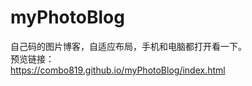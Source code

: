 # myPhotoBlog
自己码的图片博客，自适应布局，手机和电脑都打开看一下。
<br>预览链接：
<br>https://combo819.github.io/myPhotoBlog/index.html

